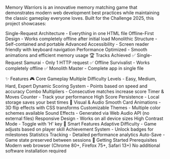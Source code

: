 Memory Warriors is an innovative memory matching game that demonstrates modern web development best practices while maintaining the classic gameplay everyone loves. Built for the Challenge  2025, this project showcases:

Single-Request Architecture - Everything in one HTML file
Offline-First Design - Works completely offline after initial load
Monolithic Structure - Self-contained and portable
Advanced Accessibility - Screen reader friendly with keyboard navigation
Performance Optimized - Smooth animations and efficient memory usage
🏆  Tracks Achieved
✅ Single-Request Samurai - Only 1 HTTP request
✅ Offline Survivalist - Works completely offline
✅ Monolith Master - Complete app in single file

✨ Features
🎮 Core Gameplay
Multiple Difficulty Levels - Easy, Medium, Hard, Expert
Dynamic Scoring System - Points based on speed and accuracy
Combo Multipliers - Consecutive matches increase score
Timer & Moves Counter - Track your performance
High Score Persistence - Local storage saves your best times
🎨 Visual & Audio
Smooth Card Animations - 3D flip effects with CSS transforms
Customizable Themes - Multiple color schemes available
Sound Effects - Generated via Web Audio API (no external files)
Responsive Design - Works on all device sizes
High Contrast Mode - Toggle with 'H' key
🧠 Smart Features
Adaptive Difficulty - Game adjusts based on player skill
Achievement System - Unlock badges for milestones
Statistics Tracking - Detailed performance analytics
Auto-Save - Game state preserved between sessions
🚀 Getting Started
Prerequisites
Modern web browser (Chrome 80+, Firefox 75+, Safari 13+)
No additional software installation required